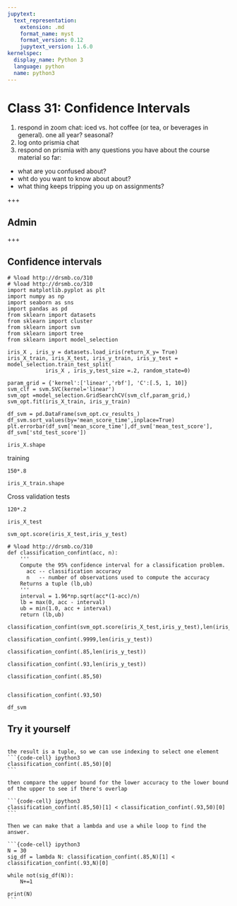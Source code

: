 ```yaml
---
jupytext:
  text_representation:
    extension: .md
    format_name: myst
    format_version: 0.12
    jupytext_version: 1.6.0
kernelspec:
  display_name: Python 3
  language: python
  name: python3
---
```


# Class 31: Confidence Intervals

1. respond in zoom chat: iced vs. hot coffee (or tea, or beverages in general). one all year? seasonal?
1. log onto prismia chat
1. respond on prismia with any questions you have about the course material so far:
 - what are you confused about?
 - wht do you want to know about about?
 - what thing keeps tripping you up on assignments?

+++

## Admin

+++

## Confidence intervals

```{code-cell} ipython3
# %load http://drsmb.co/310
# %load http://drsmb.co/310
import matplotlib.pyplot as plt
import numpy as np
import seaborn as sns
import pandas as pd
from sklearn import datasets
from sklearn import cluster
from sklearn import svm
from sklearn import tree
from sklearn import model_selection
```

```{code-cell} ipython3
iris_X , iris_y = datasets.load_iris(return_X_y= True)
iris_X_train, iris_X_test, iris_y_train, iris_y_test = model_selection.train_test_split(
            iris_X , iris_y,test_size =.2, random_state=0)

param_grid = {'kernel':['linear','rbf'], 'C':[.5, 1, 10]}
svm_clf = svm.SVC(kernel='linear')
svm_opt =model_selection.GridSearchCV(svm_clf,param_grid,)
svm_opt.fit(iris_X_train, iris_y_train)

df_svm = pd.DataFrame(svm_opt.cv_results_)
df_svm.sort_values(by='mean_score_time',inplace=True)
plt.errorbar(df_svm['mean_score_time'],df_svm['mean_test_score'], df_svm['std_test_score'])
```

```{code-cell} ipython3
iris_X.shape
```

training

```{code-cell} ipython3
150*.8
```

```{code-cell} ipython3
iris_X_train.shape
```

Cross validation tests

```{code-cell} ipython3
120*.2
```

```{code-cell} ipython3
iris_X_test
```

```{code-cell} ipython3
svm_opt.score(iris_X_test,iris_y_test)
```

```{code-cell} ipython3
# %load http://drsmb.co/310
def classification_confint(acc, n):
    '''
    Compute the 95% confidence interval for a classification problem.
      acc -- classification accuracy
      n   -- number of observations used to compute the accuracy
    Returns a tuple (lb,ub)
    '''
    interval = 1.96*np.sqrt(acc*(1-acc)/n)
    lb = max(0, acc - interval)
    ub = min(1.0, acc + interval)
    return (lb,ub)
```

```{code-cell} ipython3
classification_confint(svm_opt.score(iris_X_test,iris_y_test),len(iris_y_test))
```

```{code-cell} ipython3
classification_confint(.9999,len(iris_y_test))
```

```{code-cell} ipython3
classification_confint(.85,len(iris_y_test))
```

```{code-cell} ipython3
classification_confint(.93,len(iris_y_test))
```

```{code-cell} ipython3
classification_confint(.85,50)
```

```{code-cell} ipython3

classification_confint(.93,50)
```

```{code-cell} ipython3
df_svm
```


## Try it yourself


````{dropdown} How many samples would it take for accuracies of 85% and 93% to be statistically significantly different for 95% confidence interval?

the result is a tuple, so we can use indexing to select one element
```{code-cell} ipython3
classification_confint(.85,50)[0]
```

then compare the upper bound for the lower accuracy to the lower bound of the upper to see if there's overlap

```{code-cell} ipython3
classification_confint(.85,50)[1] < classification_confint(.93,50)[0]
```

Then we can make that a lambda and use a while loop to find the answer.

```{code-cell} ipython3
N = 30
sig_df = lambda N: classification_confint(.85,N)[1] < classification_confint(.93,N)[0]

while not(sig_df(N)):
    N+=1

print(N)
```
````
